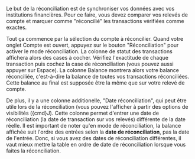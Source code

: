 Le but de la réconciliation est de synchroniser vos données avec vos institutions financières. Pour ce faire, vous devez comparer vos relevés de compte et marquer comme "réconcilié" les transactions vérifiées comme exactes.

Tout ça commence par la sélection du compte à réconcilier. Quand votre onglet Compte est ouvert, appuyez sur le bouton "Réconciliation" pour activer le mode réconciliation. La colonne de statut des transactions affichera alors des cases à cocher. Vérifiez l'exactitude de chaque transaction puis cochez la case de réconciliation (vous pouvez aussi appuyer sur Espace). La colonne Balance montrera alors votre balance réconciliée, c'est-à-dire la balance de toutes vos transactions réconciliées. Cette balance au final est supposée être la même que sur votre relevé de compte.

De plus, il y a une colonne additionelle, "Date réconciliation", qui peut être utile lors de la réconciliation (vous pouvez l'afficher à partir des options de visibilités ({cmd}J). Cette colonne permet d'entrer une date de réconciliation (la date de transaction sur vos relevés) différente de la date réelle. Il est important de noter qu'en mode de réconciliation, la balance affichée suit l'ordre des entrées selon la **date de réconciliation**, pas la date de l'entrée. Donc, si vous avez des dates de réconciliation différentes, il vaut mieux mettre la table en ordre de date de réconciliation lorsque vous faites la réconciliation.